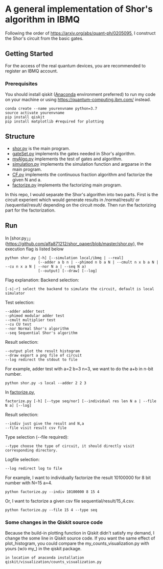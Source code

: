 # A general implementation of Shor's algorithm in IBMQ

Following the order of https://arxiv.org/abs/quant-ph/0205095, I construct the Shor's circuit from the basic gates.

## Getting Started
For the access of the real quantum devices, you are recommended to register an IBMQ account.


### Prerequisites

You should install qiskit ([Anaconda](https://www.anaconda.com/products/individual) environment preferred) to run my code on your machine or using https://quantum-computing.ibm.com/ instead.

```
conda create --name yourenvname python=3.7
source activate yourenvname
pip install qiskit
pip install matplotlib #required for plotting
```
## Structure
* [shor.py](https://github.com/alfa871212/shor_paper/blob/master/shor.py) is the main program.
* [gateSet.py](https://github.com/alfa871212/shor_paper/blob/master/gateSet.py) implements the gates needed in Shor's algorithm.
* [myAlgo.py](https://github.com/alfa871212/shor_paper/blob/master/myAlgo.py) implements the test of gates and algorithm.
* [simulation.py](https://github.com/alfa871212/shor_paper/blob/master/simulation.py) implements the simulation function and argparse in the main program.
* [CF.py](https://github.com/alfa871212/shor_paper/blob/master/CF.py) implements the continuous fraction algorithm and factorize the given N and a.
* [factorize.py](https://github.com/alfa871212/shor_paper/blob/master/factorize.py) implements the factorizing main program.

In this repo, I would separate the Shor's algorithm into two parts. First is the circuit experient which would generate results in /normal/result/ or /sequential/result/ depending on the circuit mode. Then run the factorizing part for the factorization.
## Run
In [shor.py」」(https://github.com/alfa871212/shor_paper/blob/master/shor.py), the execution flag is listed below
```
python shor.py [-h] [--simulation local/ibmq | --real]
               (--adder a b n | --phimod n b a N | --cmult n x b a N | --cu n x a N | --nor N a | --seq N a)
               [--output] [--draw] [--log]

```
Flag explanation:
Backend selection:
```
[-s|-r] select the backend to simulate the circuit, default is local simulator
```
Test selection:
```
--adder adder test 
--phimod modular adder test 
--cmult multiplier test 
--cu CU test
--nor Normal Shor's algorithm
--seq Sequential Shor's algorithm
```
Result selection:
```
--output plot the result histogram
--draw export a png file of circuit
--log redirect the stdout to file
```
For example, adder test with a=2 b=3 n=3, we want to do the a+b in n-bit number.
```
python shor.py -s local --adder 2 2 3 
```

In [factorize.py](https://github.com/alfa871212/shor_paper/blob/master/factorize.py),
```
factorize.py [-h] [--type seq/nor] [--individual res len N a | --file N a] [--log]
```
Result selection:
```
--indiv just give the result and N,a 
--file visit result csv file
```
Type selection (--file required):
```
--type choose the type of circuit, it should directly visit corresponding directory.
```
Logfile selection:
```
--log redirect log to file
```
For example, I want to individually factorize the result 10100000 for 8 bit number with N=15 a=4.
```
python factorize.py --indiv 10100000 8 15 4
```
Or, I want to factorize a given csv file sequential/result/15_4.csv.
```
python factorize.py --file 15 4 --type seq
```
### Some changes in the Qiskit source code

Because the build-in plotting function in Qiskit didn't satisfy my demand, I change the some line in Qiskit source code. If you want the same effect of plot_histogram, you could compare the my_counts_visualization.py with yours (w/o my_) in the qiskit package.
```
in location of anaconda installation
qiskit/visualization/counts_visualization.py
```
